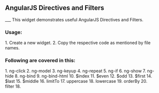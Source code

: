 <h2>AngularJS Directives and Filters</h2>
___
This widget demonstrates useful AngularJS Directives and Filters.

<h3>Usage:</h3>
1. Create a new widget.
2. Copy the respective code as mentioned by file names.

<h3>Following are covered in this:</h3>
1. ng-click
2. ng-model
3. ng-keyup
4. ng-repeat
5. ng-if
6. ng-show
7. ng-hide
8. ng-bind
9. ng-bind-html
10. $index
11. $even
12. $odd
13. $first
14. $last
15. $middle
16. limitTo
17. uppercase
18. lowercase
19. orderBy
20. filter
18. 
